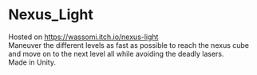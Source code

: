 # Nexus_Light
Hosted on https://wassomi.itch.io/nexus-light  
Maneuver the different levels as fast as possible to reach the nexus cube and move on to the next level all while avoiding the deadly lasers.  
Made in Unity.
